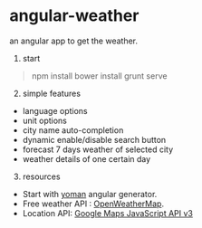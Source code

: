 angular-weather
===============

an angular app to get the weather.

1. start
> npm install
> bower install
> grunt serve

2. simple features
- language options
- unit options
- city name auto-completion
- dynamic enable/disable search button
- forecast 7 days weather of selected city
- weather details of one certain day

3. resources
- Start with [yoman](https://github.com/yeoman/yo) angular generator.
- Free weather API : [OpenWeatherMap](http://openweathermap.org/api ).
- Location API: [Google Maps JavaScript API v3](https://developers.google.com/maps/)
